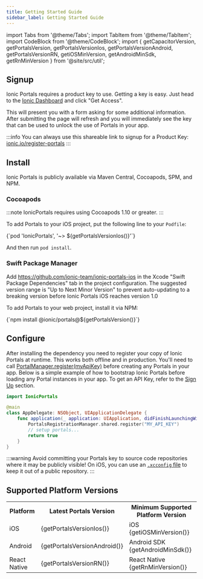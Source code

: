 ```yaml
---
title: Getting Started Guide
sidebar_label: Getting Started Guide
---
```


import Tabs from '@theme/Tabs';
import TabItem from '@theme/TabItem';
import CodeBlock from '@theme/CodeBlock';
import { getCapacitorVersion, getPortalsVersion, getPortalsVersionIos, getPortalsVersionAndroid, getPortalsVersionRN, getiOSMinVersion, getAndroidMinSdk, getRnMinVersion } from '@site/src/util';

## Signup

Ionic Portals requires a product key to use. Getting a key is easy.
Just head to the [Ionic Dashboard](https://ionic.io/register-portals) and click "Get Access".

This will present you with a form asking for some additional information.
After submitting the page will refresh and you will immediately see the key that can be used to unlock the use of Portals in your app.

:::info
You can always use this shareable link to signup for a Product Key: [ionic.io/register-portals](https://ionic.io/register-portals)
:::

## Install

Ionic Portals is publicly available via Maven Central, Cocoapods, SPM, and NPM.

### Cocoapods

:::note
IonicPortals requires using Cocoapods 1.10 or greater.
:::

To add Portals to your iOS project, put the following line to your `Podfile`:

<CodeBlock className="language-ruby" title="Podfile">
{`pod 'IonicPortals', '~> ${getPortalsVersionIos()}'`}
</CodeBlock>

And then run `pod install`.

### Swift Package Manager

Add https://github.com/ionic-team/ionic-portals-ios in the Xcode "Swift Package Dependencies" tab in the project configuration. The suggested version range
is "Up to Next Minor Version" to prevent auto-updating to a breaking version before Ionic Portals iOS reaches version 1.0

To add Portals to your web project, install it via NPM:

<CodeBlock className="language-bash">
{`npm install @ionic/portals@${getPortalsVersion()}`}
</CodeBlock>

## Configure

After installing the dependency you need to register your copy of Ionic Portals at runtime. This works both offline and in production. You'll need to call [PortalManager.register(myApiKey)](../reference/android/portal-manager#register) before creating any Portals in your app. Below is a simple example of how to bootstrap Ionic Portals before loading any Portal instances in your app. To get an API Key, refer to the [Sign Up](#signup) section.

```swift title=AppDelegate.swift
import IonicPortals

@main
class AppDelegate: NSObject, UIApplicationDelegate {
    func application(_ application: UIApplication, didFinishLaunchingWithOptions launchOptions: [UIApplication.LaunchOptionsKey : Any]? = nil) -> Bool {
        PortalsRegistrationManager.shared.register("MY_API_KEY")
        // setup portals...
        return true
    }
}
```

:::warning
Avoid committing your Portals key to source code repositories where it may be publicly visible!
On iOS, you can use an [`.xcconfig` file](https://nshipster.com/xcconfig/) to keep it out of a public repository.
:::

## Supported Platform Versions

<table>
  <tr>
    <th>Platform</th>
    <th>Latest Portals Version</th>
    <th>Minimum Supported Platform Version</th>
  </tr>
  <tr>
    <td>iOS</td>
    <td>{getPortalsVersionIos()}</td>
    <td>iOS {getiOSMinVersion()}</td>
  </tr>
  <tr>
    <td>Android</td>
    <td>{getPortalsVersionAndroid()}</td>
    <td>Android SDK {getAndroidMinSdk()}</td>
  </tr>
  <tr>
    <td>React Native</td>
    <td>{getPortalsVersionRN()}</td>
    <td>React Native {getRnMinVersion()}</td>
  </tr>
</table>
